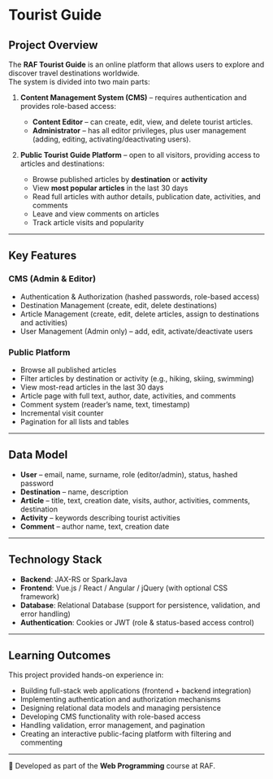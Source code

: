 # Tourist Guide  

## Project Overview  
The **RAF Tourist Guide** is an online platform that allows users to explore and discover travel destinations worldwide.  
The system is divided into two main parts:  

1. **Content Management System (CMS)** – requires authentication and provides role-based access:  
   - **Content Editor** – can create, edit, view, and delete tourist articles.  
   - **Administrator** – has all editor privileges, plus user management (adding, editing, activating/deactivating users).  

2. **Public Tourist Guide Platform** – open to all visitors, providing access to articles and destinations:  
   - Browse published articles by **destination** or **activity**  
   - View **most popular articles** in the last 30 days  
   - Read full articles with author details, publication date, activities, and comments  
   - Leave and view comments on articles  
   - Track article visits and popularity  

---

## Key Features  

### CMS (Admin & Editor)  
- Authentication & Authorization (hashed passwords, role-based access)  
- Destination Management (create, edit, delete destinations)  
- Article Management (create, edit, delete articles, assign to destinations and activities)  
- User Management (Admin only) – add, edit, activate/deactivate users  

### Public Platform  
- Browse all published articles  
- Filter articles by destination or activity (e.g., hiking, skiing, swimming)  
- View most-read articles in the last 30 days  
- Article page with full text, author, date, activities, and comments  
- Comment system (reader’s name, text, timestamp)  
- Incremental visit counter  
- Pagination for all lists and tables  

---

## Data Model  
- **User** – email, name, surname, role (editor/admin), status, hashed password  
- **Destination** – name, description  
- **Article** – title, text, creation date, visits, author, activities, comments, destination  
- **Activity** – keywords describing tourist activities  
- **Comment** – author name, text, creation date  

---

## Technology Stack  
- **Backend**: JAX-RS or SparkJava  
- **Frontend**: Vue.js / React / Angular / jQuery (with optional CSS framework)  
- **Database**: Relational Database (support for persistence, validation, and error handling)  
- **Authentication**: Cookies or JWT (role & status-based access control)  

---

## Learning Outcomes  
This project provided hands-on experience in:  
- Building full-stack web applications (frontend + backend integration)  
- Implementing authentication and authorization mechanisms  
- Designing relational data models and managing persistence  
- Developing CMS functionality with role-based access  
- Handling validation, error management, and pagination  
- Creating an interactive public-facing platform with filtering and commenting  

---

🚀 Developed as part of the **Web Programming** course at RAF.  
